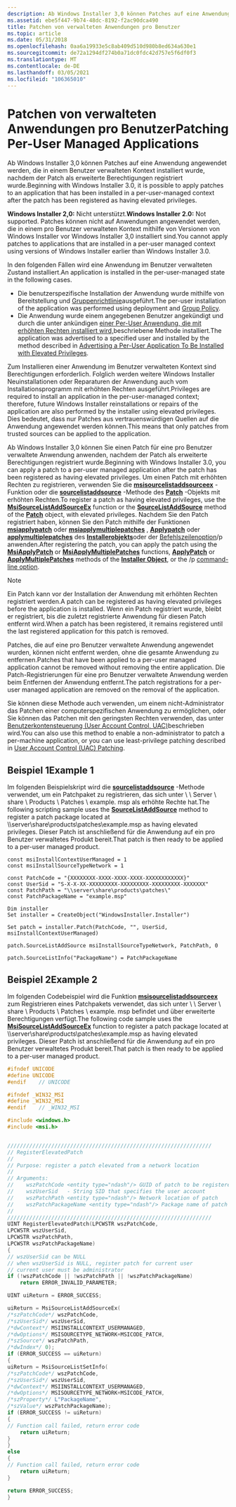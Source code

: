 ```yaml
---
description: Ab Windows Installer 3,0 können Patches auf eine Anwendung angewendet werden, die in einem Benutzer verwalteten Kontext installiert wurde, nachdem der Patch als erweiterte Berechtigungen registriert wurde.
ms.assetid: ebe5f447-9b74-48dc-8192-f2ac90dca490
title: Patchen von verwalteten Anwendungen pro Benutzer
ms.topic: article
ms.date: 05/31/2018
ms.openlocfilehash: 0aa6a19933e5c8ab409d510d980b8ed634a630e1
ms.sourcegitcommit: de72a1294df274b0a71dc0fdc42d757e5f6df0f3
ms.translationtype: MT
ms.contentlocale: de-DE
ms.lasthandoff: 03/05/2021
ms.locfileid: "106365010"
---
```

# <a name="patching-per-user-managed-applications"></a><span data-ttu-id="526ce-103">Patchen von verwalteten Anwendungen pro Benutzer</span><span class="sxs-lookup"><span data-stu-id="526ce-103">Patching Per-User Managed Applications</span></span>

<span data-ttu-id="526ce-104">Ab Windows Installer 3,0 können Patches auf eine Anwendung angewendet werden, die in einem Benutzer verwalteten Kontext installiert wurde, nachdem der Patch als erweiterte Berechtigungen registriert wurde.</span><span class="sxs-lookup"><span data-stu-id="526ce-104">Beginning with Windows Installer 3.0, it is possible to apply patches to an application that has been installed in a per-user-managed context after the patch has been registered as having elevated privileges.</span></span>

<span data-ttu-id="526ce-105">**Windows Installer 2,0:** Nicht unterstützt.</span><span class="sxs-lookup"><span data-stu-id="526ce-105">**Windows Installer 2.0:** Not supported.</span></span> <span data-ttu-id="526ce-106">Patches können nicht auf Anwendungen angewendet werden, die in einem pro Benutzer verwalteten Kontext mithilfe von Versionen von Windows Installer vor Windows Installer 3,0 installiert sind.</span><span class="sxs-lookup"><span data-stu-id="526ce-106">You cannot apply patches to applications that are installed in a per-user managed context using versions of Windows Installer earlier than Windows Installer 3.0.</span></span>

<span data-ttu-id="526ce-107">In den folgenden Fällen wird eine Anwendung im Benutzer verwalteten Zustand installiert.</span><span class="sxs-lookup"><span data-stu-id="526ce-107">An application is installed in the per-user-managed state in the following cases.</span></span>

-   <span data-ttu-id="526ce-108">Die benutzerspezifische Installation der Anwendung wurde mithilfe von Bereitstellung und [Gruppenrichtlinie](/previous-versions/windows/desktop/Policy/group-policy-start-page)ausgeführt.</span><span class="sxs-lookup"><span data-stu-id="526ce-108">The per-user installation of the application was performed using deployment and [Group Policy](/previous-versions/windows/desktop/Policy/group-policy-start-page).</span></span>
-   <span data-ttu-id="526ce-109">Die Anwendung wurde einem angegebenen Benutzer angekündigt und durch die unter ankündigen [einer Per-User Anwendung, die mit erhöhten Rechten installiert wird,](advertising-a-per-user-application-to-be-installed-with-elevated-privileges.md)beschriebene Methode installiert.</span><span class="sxs-lookup"><span data-stu-id="526ce-109">The application was advertised to a specified user and installed by the method described in [Advertising a Per-User Application To Be Installed with Elevated Privileges](advertising-a-per-user-application-to-be-installed-with-elevated-privileges.md).</span></span>

<span data-ttu-id="526ce-110">Zum Installieren einer Anwendung im Benutzer verwalteten Kontext sind Berechtigungen erforderlich. Folglich werden weitere Windows Installer Neuinstallationen oder Reparaturen der Anwendung auch vom Installationsprogramm mit erhöhten Rechten ausgeführt.</span><span class="sxs-lookup"><span data-stu-id="526ce-110">Privileges are required to install an application in the per-user-managed context; therefore, future Windows Installer reinstallations or repairs of the application are also performed by the installer using elevated privileges.</span></span> <span data-ttu-id="526ce-111">Dies bedeutet, dass nur Patches aus vertrauenswürdigen Quellen auf die Anwendung angewendet werden können.</span><span class="sxs-lookup"><span data-stu-id="526ce-111">This means that only patches from trusted sources can be applied to the application.</span></span>

<span data-ttu-id="526ce-112">Ab Windows Installer 3,0 können Sie einen Patch für eine pro Benutzer verwaltete Anwendung anwenden, nachdem der Patch als erweiterte Berechtigungen registriert wurde.</span><span class="sxs-lookup"><span data-stu-id="526ce-112">Beginning with Windows Installer 3.0, you can apply a patch to a per-user managed application after the patch has been registered as having elevated privileges.</span></span> <span data-ttu-id="526ce-113">Um einen Patch mit erhöhten Rechten zu registrieren, verwenden Sie die [**msisourcelistaddsourceex**](/windows/desktop/api/Msi/nf-msi-msisourcelistaddsourceexa) -Funktion oder die [**sourcelistaddsource**](patch-sourcelistaddsource.md) -Methode des [**Patch**](patch-object.md) -Objekts mit erhöhten Rechten.</span><span class="sxs-lookup"><span data-stu-id="526ce-113">To register a patch as having elevated privileges, use the [**MsiSourceListAddSourceEx**](/windows/desktop/api/Msi/nf-msi-msisourcelistaddsourceexa) function or the [**SourceListAddSource**](patch-sourcelistaddsource.md) method of the [**Patch**](patch-object.md) object, with elevated privileges.</span></span> <span data-ttu-id="526ce-114">Nachdem Sie den Patch registriert haben, können Sie den Patch mithilfe der Funktionen [**msiapplypatch**](/windows/desktop/api/Msi/nf-msi-msiapplypatcha) oder [**msiapplymultiplepatches**](/windows/desktop/api/Msi/nf-msi-msiapplymultiplepatchesa) , [**Applypatch**](installer-applypatch.md) oder [**applymultiplepatches**](installer-applymultiplepatches.md) des [**Installerobjekts**](installer-object.md)oder der [Befehlszeilenoption](command-line-options.md)/p anwenden.</span><span class="sxs-lookup"><span data-stu-id="526ce-114">After registering the patch, you can apply the patch using the [**MsiApplyPatch**](/windows/desktop/api/Msi/nf-msi-msiapplypatcha) or [**MsiApplyMultiplePatches**](/windows/desktop/api/Msi/nf-msi-msiapplymultiplepatchesa) functions, [**ApplyPatch**](installer-applypatch.md) or [**ApplyMultiplePatches**](installer-applymultiplepatches.md) methods of the [**Installer Object**](installer-object.md), or the /p [command-line option](command-line-options.md).</span></span>

> [!Note]
> <span data-ttu-id="526ce-115">Ein Patch kann vor der Installation der Anwendung mit erhöhten Rechten registriert werden.</span><span class="sxs-lookup"><span data-stu-id="526ce-115">A patch can be registered as having elevated privileges before the application is installed.</span></span> <span data-ttu-id="526ce-116">Wenn ein Patch registriert wurde, bleibt er registriert, bis die zuletzt registrierte Anwendung für diesen Patch entfernt wird.</span><span class="sxs-lookup"><span data-stu-id="526ce-116">When a patch has been registered, it remains registered until the last registered application for this patch is removed.</span></span>
> 
> <span data-ttu-id="526ce-117">Patches, die auf eine pro Benutzer verwaltete Anwendung angewendet wurden, können nicht entfernt werden, ohne die gesamte Anwendung zu entfernen.</span><span class="sxs-lookup"><span data-stu-id="526ce-117">Patches that have been applied to a per-user managed application cannot be removed without removing the entire application.</span></span> <span data-ttu-id="526ce-118">Die Patch-Registrierungen für eine pro Benutzer verwaltete Anwendung werden beim Entfernen der Anwendung entfernt.</span><span class="sxs-lookup"><span data-stu-id="526ce-118">The patch registrations for a per-user managed application are removed on the removal of the application.</span></span>

<span data-ttu-id="526ce-119">Sie können diese Methode auch verwenden, um einem nicht-Administrator das Patchen einer computerspezifischen Anwendung zu ermöglichen, oder Sie können das Patchen mit den geringsten Rechten verwenden, das unter [Benutzerkontensteuerung (User Account Control, UAC)](user-account-control--uac--patching.md)beschrieben wird.</span><span class="sxs-lookup"><span data-stu-id="526ce-119">You can also use this method to enable a non-administrator to patch a per-machine application, or you can use least-privilege patching described in [User Account Control (UAC) Patching](user-account-control--uac--patching.md).</span></span>

## <a name="example-1"></a><span data-ttu-id="526ce-120">Beispiel 1</span><span class="sxs-lookup"><span data-stu-id="526ce-120">Example 1</span></span>

<span data-ttu-id="526ce-121">Im folgenden Beispielskript wird die [**sourcelistaddsource**](patch-sourcelistaddsource.md) -Methode verwendet, um ein Patchpaket zu registrieren, das sich unter \\ \\ Server \\ share \\ Products \\ Patches \\ example. msp als erhöhte Rechte hat.</span><span class="sxs-lookup"><span data-stu-id="526ce-121">The following scripting sample uses the [**SourceListAddSource**](patch-sourcelistaddsource.md) method to register a patch package located at \\\\server\\share\\products\\patches\\example.msp as having elevated privileges.</span></span> <span data-ttu-id="526ce-122">Dieser Patch ist anschließend für die Anwendung auf ein pro Benutzer verwaltetes Produkt bereit.</span><span class="sxs-lookup"><span data-stu-id="526ce-122">That patch is then ready to be applied to a per-user managed product.</span></span>

``` syntax
const msiInstallContextUserManaged = 1
const msiInstallSourceTypeNetwork = 1

const PatchCode = "{XXXXXXXX-XXXX-XXXX-XXXX-XXXXXXXXXXXX}"
const UserSid = "S-X-X-XX-XXXXXXXXX-XXXXXXXXX-XXXXXXXXX-XXXXXXX"
const PatchPath = "\\server\share\products\patches\"
const PatchPackageName = "example.msp"

Dim installer
Set installer = CreateObject("WindowsInstaller.Installer")

Set patch = installer.Patch(PatchCode, "", UserSid, msiInstallContextUserManaged)

patch.SourceListAddSource msiInstallSourceTypeNetwork, PatchPath, 0

patch.SourceListInfo("PackageName") = PatchPackageName
```

## <a name="example-2"></a><span data-ttu-id="526ce-123">Beispiel 2</span><span class="sxs-lookup"><span data-stu-id="526ce-123">Example 2</span></span>

<span data-ttu-id="526ce-124">Im folgenden Codebeispiel wird die Funktion [**msisourcelistaddsourceex**](/windows/desktop/api/Msi/nf-msi-msisourcelistaddsourceexa) zum Registrieren eines Patchpakets verwendet, das sich unter \\ \\ Server \\ share \\ Products \\ Patches \\ example. msp befindet und über erweiterte Berechtigungen verfügt.</span><span class="sxs-lookup"><span data-stu-id="526ce-124">The following code sample uses the [**MsiSourceListAddSourceEx**](/windows/desktop/api/Msi/nf-msi-msisourcelistaddsourceexa) function to register a patch package located at \\\\server\\share\\products\\patches\\example.msp as having elevated privileges.</span></span> <span data-ttu-id="526ce-125">Dieser Patch ist anschließend für die Anwendung auf ein pro Benutzer verwaltetes Produkt bereit.</span><span class="sxs-lookup"><span data-stu-id="526ce-125">That patch is then ready to be applied to a per-user managed product.</span></span>


```C++
#ifndef UNICODE
#define UNICODE
#endif    // UNICODE

#ifndef _WIN32_MSI
#define _WIN32_MSI
#endif    // _WIN32_MSI

#include <windows.h>
#include <msi.h>


/////////////////////////////////////////////////////////////////
// RegisterElevatedPatch
//
// Purpose: register a patch elevated from a network location
//
// Arguments:
//    wszPatchCode <entity type="ndash"/> GUID of patch to be registered
//    wszUserSid   - String SID that specifies the user account
//    wszPatchPath <entity type="ndash"/> Network location of patch
//    wszPatchPackageName <entity type="ndash"/> Package name of patch
//
/////////////////////////////////////////////////////////////////
UINT RegisterElevatedPatch(LPCWSTR wszPatchCode, 
LPCWSTR wszUserSid, 
LPCWSTR wszPatchPath, 
LPCWSTR wszPatchPackageName)
{
// wszUserSid can be NULL
// when wszUserSid is NULL, register patch for current user
// current user must be administrator
if (!wszPatchCode || !wszPatchPath || !wszPatchPackageName)
    return ERROR_INVALID_PARAMETER;

UINT uiReturn = ERROR_SUCCESS;

uiReturn = MsiSourceListAddSourceEx(
/*szPatchCode*/ wszPatchCode,
/*szUserSid*/ wszUserSid,
/*dwContext*/ MSIINSTALLCONTEXT_USERMANAGED,
/*dwOptions*/ MSISOURCETYPE_NETWORK+MSICODE_PATCH,
/*szSource*/ wszPatchPath,
/*dwIndex*/ 0);
if (ERROR_SUCCESS == uiReturn)
{
uiReturn = MsiSourceListSetInfo(
/*szPatchCode*/ wszPatchCode,
/*szUserSid*/ wszUserSid,
/*dwContext*/ MSIINSTALLCONTEXT_USERMANAGED,
/*dwOptions*/ MSISOURCETYPE_NETWORK+MSICODE_PATCH,
/*szProperty*/ L"PackageName",
/*szValue*/ wszPatchPackageName);
if (ERROR_SUCCESS != uiReturn)
{
// Function call failed, return error code
    return uiReturn;
}
}
else
{
// Function call failed, return error code
    return uiReturn;
}

return ERROR_SUCCESS;
}


```



 

 
